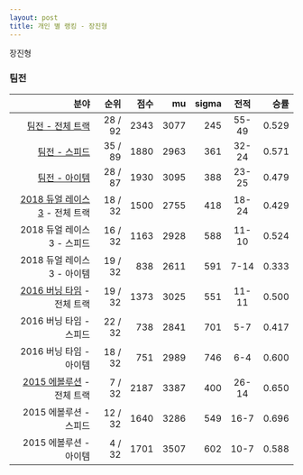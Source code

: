 ```yaml
---
layout: post
title: 개인 별 랭킹 - 장진형
---
```


장진형


### 팀전

| 분야 | 순위 | 점수 | mu | sigma | 전적 | 승률 |
|---:|---:|---:|---:|---:|:---:|---:|
| [팀전 - 전체 트랙](../team-full) | 28 / 92 | 2343 | 3077 | 245 | 55-49 | 0.529 |
| [팀전 - 스피드](../team-speed) | 35 / 89 | 1880 | 2963 | 361 | 32-24 | 0.571 |
| [팀전 - 아이템](../team-item) | 28 / 87 | 1930 | 3095 | 388 | 23-25 | 0.479 |
| [2018 듀얼 레이스 3](../t2018_1) - 전체 트랙 | 18 / 32 | 1500 | 2755 | 418 | 18-24 | 0.429 |
| 2018 듀얼 레이스 3 - 스피드 | 16 / 32 | 1163 | 2928 | 588 | 11-10 | 0.524 |
| 2018 듀얼 레이스 3 - 아이템 | 19 / 32 | 838 | 2611 | 591 | 7-14 | 0.333 |
| [2016 버닝 타임](../t2016_1) - 전체 트랙 | 19 / 32 | 1373 | 3025 | 551 | 11-11 | 0.500 |
| 2016 버닝 타임 - 스피드 | 22 / 32 | 738 | 2841 | 701 | 5-7 | 0.417 |
| 2016 버닝 타임 - 아이템 | 18 / 32 | 751 | 2989 | 746 | 6-4 | 0.600 |
| [2015 에볼루션](../t2015_1) - 전체 트랙 | 7 / 32 | 2187 | 3387 | 400 | 26-14 | 0.650 |
| 2015 에볼루션 - 스피드 | 12 / 32 | 1640 | 3286 | 549 | 16-7 | 0.696 |
| 2015 에볼루션 - 아이템 | 4 / 32 | 1701 | 3507 | 602 | 10-7 | 0.588 |
